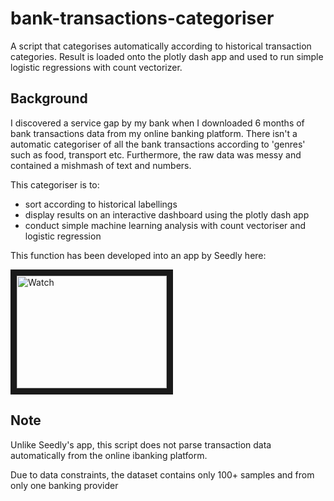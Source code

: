 # bank-transactions-categoriser
A script that categorises automatically according to historical transaction categories. Result is loaded onto the plotly dash app and used to run simple logistic regressions with count vectorizer.

## Background
I discovered a service gap by my bank when I downloaded 6 months of bank transactions data from my online banking platform. There isn't a automatic categoriser of all the bank transactions according to 'genres' such as food, transport etc. Furthermore, the raw data was messy and contained a mishmash of text and numbers. 

This categoriser is to:
+ sort according to historical labellings
+ display results on an interactive dashboard using the plotly dash app
+ conduct simple machine learning analysis with count vectoriser and logistic regression

This function has been developed into an app by Seedly here: 

<a href="https://www.youtube.com/watch?v=q3KqGgZ7TEc" target="_blank"><img src="http://img.youtube.com/vi/q3KqGgZ7TEc/0.jpg" alt="Watch" width="240" height="180" border="10" /></a>

## Note
Unlike Seedly's app, this script does not parse transaction data automatically from the online ibanking platform.

Due to data constraints, the dataset contains only 100+ samples and from only one banking provider
